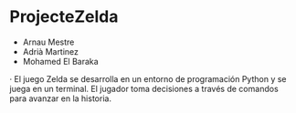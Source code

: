 # ProjecteZelda

- Arnau Mestre
- Adrià Martinez
- Mohamed El Baraka

· El juego Zelda se desarrolla en un entorno de programación Python y se juega en un terminal. El jugador toma decisiones a través de comandos para avanzar en la historia. 
